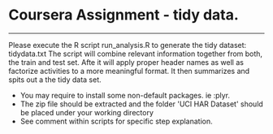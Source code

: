 # Coursera Assignment - tidy data.
____

Please execute the R script run_analysis.R to generate the tidy dataset: tidydata.txt
The script will combine relevant information together from both, the train and test set. Afte it will apply proper header names as well as factorize activities to a more meaningful format.  It then summarizes and spits out a the tidy data set.


* You may require to install some non-default packages. ie :plyr.
* The zip file should be extracted and the folder 'UCI HAR Dataset' should be placed under your working directory
* See comment within scripts for specific step explanation.
